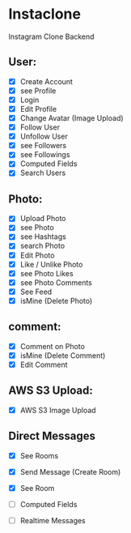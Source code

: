 # Instaclone

Instagram Clone Backend

## User:

- [x] Create Account
- [x] see Profile
- [x] Login
- [x] Edit Profile
- [x] Change Avatar (Image Upload)
- [x] Follow User
- [x] Unfollow User
- [x] see Followers
- [x] see Followings
- [x] Computed Fields
- [x] Search Users

## Photo: 

- [x] Upload Photo
- [x] see Photo
- [x] see Hashtags
- [x] search Photo
- [x] Edit Photo
- [x] Like / Unlike Photo
- [x] see Photo Likes
- [x] see Photo Comments
- [x] See Feed
- [x] isMine (Delete Photo)

## comment:
- [x] Comment on Photo
- [x] isMine (Delete Comment)
- [x] Edit Comment

## AWS S3 Upload:
- [x] AWS S3 Image Upload

## Direct Messages
- [x] See Rooms
- [x] Send Message (Create Room)
- [x] See Room
- [ ] Computed Fields
- [ ] Realtime Messages

